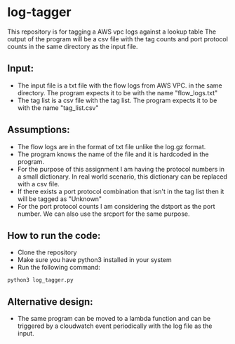# log-tagger
This repository is for tagging a AWS vpc logs against a lookup table
The output of the program will be a csv file with the tag counts and port protocol counts in the same directory as the input file.

## Input:
* The input file is a txt file with the flow logs from AWS VPC. in the same directory. The program expects it to be with the name "flow_logs.txt"
* The tag list is a csv file with the tag list. The program expects it to be with the name "tag_list.csv"

## Assumptions:
* The flow logs are in the format of txt file unlike the log.gz format.
* The program knows the name of the file and it is hardcoded in the program.
* For the purpose of this assignment I am having the protocol numbers in a small dictionary. In real world scenario, this dictionary can be replaced with a csv file.
* If there exists a port protocol combination that isn't in the tag list then it will be tagged as "Unknown"
* For the port protocol counts I am considering the dstport as the port number. We can also use the srcport for the same purpose.

## How to run the code:
* Clone the repository
* Make sure you have python3 installed in your system
* Run the following command:
```
python3 log_tagger.py
```

## Alternative design:
* The same program can be moved to a lambda function and can be triggered by a cloudwatch event periodically with the log file as the input.

